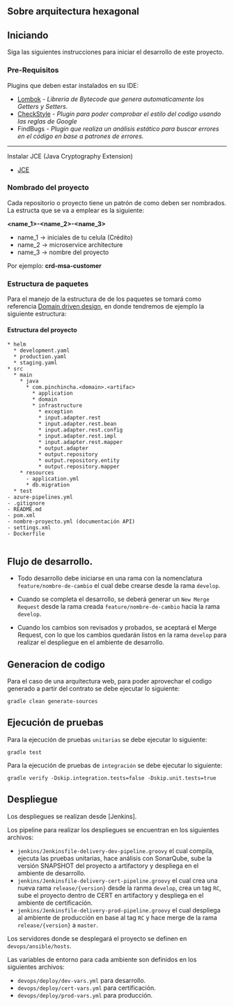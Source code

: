 ## Sobre arquitectura hexagonal


## Iniciando

Siga las siguientes instrucciones para iniciar el desarrollo de este proyecto.

### Pre-Requisitos

Plugins que deben estar instalados en su IDE:

* [Lombok](http://projectlombok.org/) - *Libreria de Bytecode que genera automaticamente los Getters y Setters*.
* [CheckStyle](http://www.checkstyle.com/) - *Plugin para poder comprobar el estilo del codigo usando las reglas de
  Google*
* FindBugs - *Plugin que realiza un análisis estático para buscar errores en el código en base a patrones de errores.*

---
Instalar JCE (Java Cryptography Extension)

* [JCE](http://www.oracle.com/technetwork/java/javase/downloads/jce8-download-2133166.html)

### Nombrado del proyecto

Cada repositorio o proyecto tiene un patrón de como deben ser nombrados. La estructa que se va a emplear es la
siguiente:

**\<name_1>-\<name_2>-\<name_3>**

* name_1 -> iniciales de tu celula (Crédito)
* name_2 -> microservice architecture
* name_3 -> nombre del proyecto

Por ejemplo: **crd-msa-customer**

### Estructura de paquetes

Para el manejo de la estructura de de los paquetes se tomará como
referencia [Domain driven design](https://es.wikipedia.org/wiki/Dise%C3%B1o_guiado_por_el_dominio), en donde tendremos
de ejemplo la siguiente estructura:

#### Estructura del proyecto

~~~
* helm
  * development.yaml 
  * production.yaml
  * staging.yaml
* src
  * main
    * java
      * com.pinchincha.<domain>.<artifac>
        * application
        * domain                           
        * infrastructure
          * exception
          * input.adapter.rest
          * input.adapter.rest.bean
          * input.adapter.rest.config
          * input.adapter.rest.impl
          * input.adapter.rest.mapper
          * output.adapter
          * output.repository
          * output.repository.entity
          * output.repository.mapper
    * resources
      - application.yml
      * db.migration
  * test
- azure-pipelines.yml
- .gitignore
- README.md
- pom.xml
- nombre-proyecto.yml (documentación API)
- settings.xml
- Dockerfile


~~~

## Flujo de desarrollo.

* Todo desarrollo debe iniciarse en una rama con la nomenclatura `feature/nombre-de-cambio` el cual debe crearse desde
  la rama `develop`.

* Cuando se completa el desarrollo, se deberá generar un `New Merge Request` desde la rama
  creada `feature/nombre-de-cambio` hacia la rama `develop`.

* Cuando los cambios son revisados y probados, se aceptará el Merge Request, con lo que los cambios quedarán listos en
  la rama `develop` para realizar el despliegue en el ambiente de desarrollo.

## Generacion de codigo

Para el caso de una arquitectura web, para poder aprovechar el codigo generado a partir del contrato se debe ejecutar lo
siguiente:

```
gradle clean generate-sources
```

## Ejecución de pruebas

Para la ejecución de pruebas `unitarias` se debe ejecutar lo siguiente:

```
gradle test
```

Para la ejecución de pruebas de `integración` se debe ejecutar lo siguiente:

```
gradle verify -Dskip.integration.tests=false -Dskip.unit.tests=true
```

## Despliegue

Los despliegues se realizan desde [Jenkins].

Los pipeline para realizar los despliegues se encuentran en los siguientes archivos:

* `jenkins/Jenkinsfile-delivery-dev-pipeline.groovy` el cual compila, ejecuta las pruebas unitarias, hace análisis con
  SonarQube, sube la versión SNAPSHOT del proyecto a artifactory y despliega en el ambiente de desarrollo.
* `jenkins/Jenkinsfile-delivery-cert-pipeline.groovy` el cual crea una nueva rama `release/{version}` desde la
  ranma `develop`, crea un tag `RC`, sube el proyecto dentro de CERT en artifactory y despliega en el ambiente de
  certificación.
* `jenkins/Jenkinsfile-delivery-prod-pipeline.groovy` el cual despliega al ambiente de producción en base al tag `RC` y
  hace merge de la rama `release/{version}` a `master`.

Los servidores donde se desplegará el proyecto se definen en `devops/ansible/hosts`.

Las variables de entorno para cada ambiente son definidos en los siguientes archivos:

* `devops/deploy/dev-vars.yml` para desarrollo.
* `devops/deploy/cert-vars.yml` para certificación.
* `devops/deploy/prod-vars.yml` para producción.
